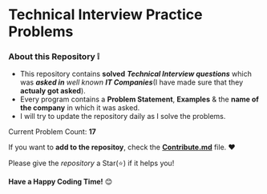 # Technical Interview Practice Problems

### About this Repository :grey_exclamation:
- This repository contains **solved** _**Technical Interview questions**_ which was _**asked in** well known **IT Companies**_(I have made sure that they **actualy got asked**).
- Every program contains a **Problem Statement**, **Examples** & the **name of the company** in which it was asked.
- I will try to update the repository daily as I solve the problems.

Current Problem Count: **17**

If you want to **add to the repositoy**, check the **[Contribute.md](https://github.com/Jay206-Programmer/Technical_Interview_Practice_Problems/blob/main/Contribution.md)** file. :heart:

Please give the _repository_ a Star(:star:) if it helps you!

**Have a Happy Coding Time!** :blush:
